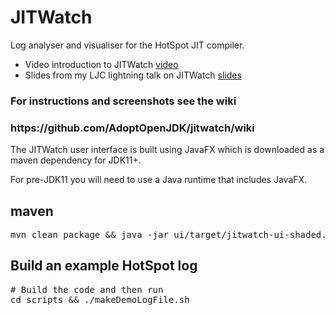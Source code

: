 JITWatch
========

Log analyser and visualiser for the HotSpot JIT compiler.

* Video introduction to JITWatch [video](https://skillsmatter.com/skillscasts/5243-chris-newland-hotspot-profiling-with-jit-watch)
* Slides from my LJC lightning talk on JITWatch  [slides](http://www.chrisnewland.com/images/jitwatch/HotSpot_Profiling_Using_JITWatch.pdf)

<h3>For instructions and screenshots see the wiki</h3>
<h3>https://github.com/AdoptOpenJDK/jitwatch/wiki</h3>

The JITWatch user interface is built using JavaFX which is downloaded as a maven dependency for JDK11+.

For pre-JDK11 you will need to use a Java runtime that includes JavaFX.

<h2>maven</h2>
<pre>mvn clean package && java -jar ui/target/jitwatch-ui-shaded.jar</pre>

<h2>Build an example HotSpot log</h2>
<pre># Build the code and then run
cd scripts && ./makeDemoLogFile.sh</pre>
